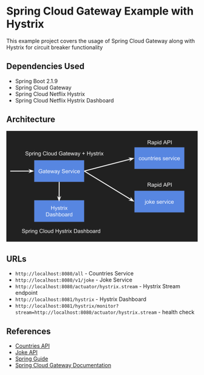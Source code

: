 # Spring Cloud Gateway Example with Hystrix

This example project covers the usage of Spring Cloud Gateway along with Hystrix for circuit breaker functionality

## Dependencies Used
- Spring Boot 2.1.9
- Spring Cloud Gateway
- Spring Cloud Netflix Hystrix
- Spring Cloud Netflix Hystrix Dashboard

## Architecture
![Architecture](./architecture.png)

## URLs
- `http://localhost:8080/all` - Countries Service
- `http://localhost:8080/v1/joke` - Joke Service
- `http://localhost:8080/actuator/hystrix.stream` - Hystrix Stream endpoint
- `http://localhost:8081/hystrix` - Hystrix Dashboard
- `http://localhost:8081/hystrix/monitor?stream=http://localhost:8080/actuator/hystrix.stream` - health check

## References
- [Countries API](https://rapidapi.com/apilayernet/api/rest-countries-v1?endpoint=53aa5a08e4b0a705fcc323a6)
- [Joke API](https://rapidapi.com/LemmoTresto/api/joke3?endpoint=apiendpoint_c198a2fb-fc88-4a86-9e34-e2978fc1a7c2)
- [Spring Guide](https://spring.io/guides/gs/gateway/)
- [Spring Cloud Gateway Documentation](https://cloud.spring.io/spring-cloud-gateway/reference/html/#gateway-how-it-works)

